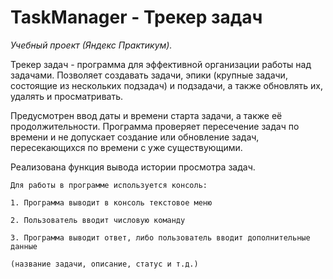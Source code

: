 # TaskManager - Трекер задач

*Учебный проект (Яндекс Практикум).*

Трекер задач - программа для эффективной организации работы над задачами. 
Позволяет создавать задачи, эпики (крупные задачи, состоящие из нескольких подзадач) и подзадачи, а также обновлять их, удалять и просматривать.

Предусмотрен ввод даты и времени старта задачи, а также её продолжительности. Программа проверяет пересечение задач по времени и не допускает создание или обновление задач, пересекающихся по времени с уже существующими.

Реализована функция вывода истории просмотра задач.

```
Для работы в программе используется консоль:

1. Программа выводит в консоль текстовое меню

2. Пользователь вводит числовую команду

3. Программа выводит ответ, либо пользователь вводит дополнительные данные

(название задачи, описание, статус и т.д.)
```